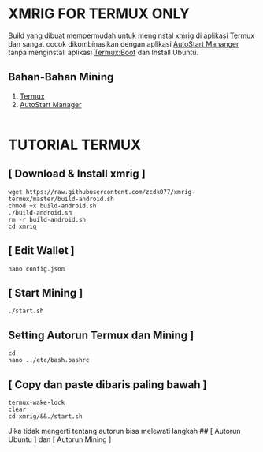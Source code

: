 # XMRIG FOR TERMUX ONLY
Build yang dibuat mempermudah untuk menginstal xmrig di aplikasi <a href=https://moneyblink.com/UhQzhTymk>Termux</a> dan sangat cocok dikombinasikan dengan aplikasi <a href=https://moneyblink.com/7kzerY1eXJx1>AutoStart Mananger</a> tanpa menginstall aplikasi <a href=https://moneyblink.com/VfD7ic46Ww9>Termux:Boot</a> dan Install Ubuntu.

## Bahan-Bahan Mining
1. <a href=https://moneyblink.com/UhQzhTymk>Termux</a>
2. <a href=https://moneyblink.com/7kzerY1eXJx1>AutoStart Manager</a> <br><br>

# TUTORIAL TERMUX

## [ Download & Install xmrig ]
```
wget https://raw.githubusercontent.com/zcdk077/xmrig-termux/master/build-android.sh
chmod +x build-android.sh
./build-android.sh
rm -r build-android.sh
cd xmrig
```

## [ Edit Wallet ]
```
nano config.json
```

## [ Start Mining ]
```
./start.sh
```

## Setting Autorun Termux dan Mining ]
```
cd
nano ../etc/bash.bashrc
```

## [ Copy dan paste dibaris paling bawah ]

```
termux-wake-lock
clear
cd xmrig/&&./start.sh
```

Jika tidak mengerti tentang autorun bisa melewati langkah ## [ Autorun Ubuntu ] dan [ Autorun Mining ]
